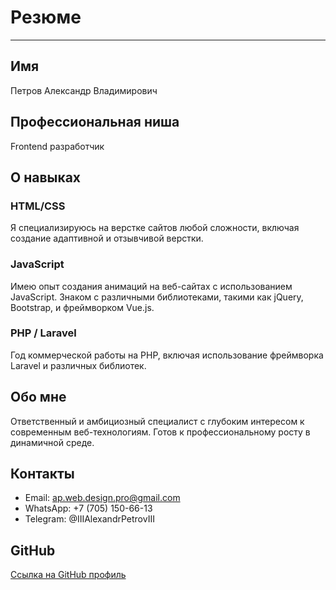# Резюме

---

## Имя

Петров Александр Владимирович

## Профессиональная ниша

Frontend разработчик

## О навыках

### HTML/CSS

Я специализируюсь на верстке сайтов любой сложности, включая создание адаптивной и отзывчивой верстки.

### JavaScript

Имею опыт создания анимаций на веб-сайтах с использованием JavaScript. Знаком с различными библиотеками, такими как jQuery, Bootstrap, и фреймворком Vue.js.

### PHP / Laravel

Год коммерческой работы на PHP, включая использование фреймворка Laravel и различных библиотек.

## Обо мне

Ответственный и амбициозный специалист с глубоким интересом к современным веб-технологиям. Готов к профессиональному росту в динамичной среде.

## Контакты

- Email: ap.web.design.pro@gmail.com
- WhatsApp: +7 (705) 150-66-13
- Telegram: @IIIAlexandrPetrovIII

## GitHub

[Ссылка на GitHub профиль](https://github.com/AlexXxShurik)

